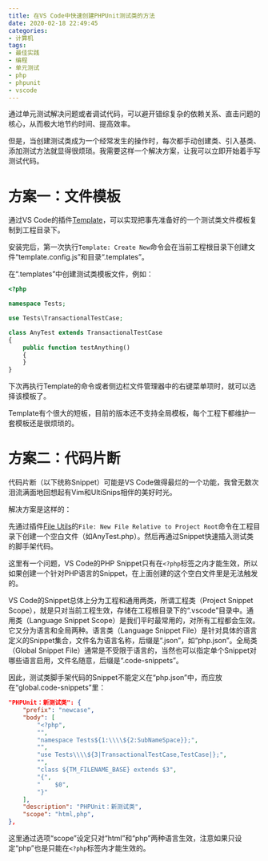 ```yaml
---
title: 在VS Code中快速创建PHPUnit测试类的方法
date: 2020-02-18 22:49:45
categories:
- 计算机
tags:
- 最佳实践
- 编程
- 单元测试
- php
- phpunit
- vscode
---
```


通过单元测试解决问题或者调试代码，可以避开错综复杂的依赖关系、直击问题的核心，从而极大地节约时间、提高效率。

但是，当创建测试类成为一个经常发生的操作时，每次都手动创建类、引入基类、添加测试方法就显得很烦琐。我需要这样一个解决方案，让我可以立即开始着手写测试代码。

<!-- more -->

# 方案一：文件模板

通过VS Code的插件[Template](https://marketplace.visualstudio.com/items?itemName=yongwoo.template)，可以实现把事先准备好的一个测试类文件模板复制到工程目录下。

安装完后，第一次执行`Template: Create New`命令会在当前工程根目录下创建文件“template.config.js”和目录“.templates”。

在“.templates”中创建测试类模板文件，例如：

```php
<?php

namespace Tests;

use Tests\TransactionalTestCase;

class AnyTest extends TransactionalTestCase
{
    public function testAnything()
    {
    }
}
```

下次再执行Template的命令或者侧边栏文件管理器中的右键菜单项时，就可以选择该模板了。

Template有个很大的短板，目前的版本还不支持全局模板，每个工程下都维护一套模板还是很烦琐的。

# 方案二：代码片断

代码片断（以下统称Snippet）可能是VS Code做得最烂的一个功能，我曾无数次泪流满面地回想起有Vim和UltiSnips相伴的美好时光。

解决方案是这样的：

先通过插件[File Utils](https://marketplace.visualstudio.com/items?itemName=sleistner.vscode-fileutils)的`File: New File Relative to Project Root`命令在工程目录下创建一个空白文件（如AnyTest.php）。然后再通过Snippet快速插入测试类的脚手架代码。

这里有一个问题，VS Code的PHP Snippet只有在`<?php`标签之内才能生效，所以如果创建一个针对PHP语言的Snippet，在上面创建的这个空白文件里是无法触发的。

VS Code的Snippet总体上分为工程和通用两类，所谓工程类（Project Snippet Scope），就是只对当前工程生效，存储在工程根目录下的“.vscode”目录中。通用类（Language Snippet Scope）是我们平时最常用的，对所有工程都会生效。它又分为语言和全局两种。语言类（Language Snippet File）是针对具体的语言定义的Snippet集合，文件名为语言名称，后缀是“.json”，如“php.json”。全局类（Global Snippet File）通常是不受限于语言的，当然也可以指定单个Snippet对哪些语言启用，文件名随意，后缀是“.code-snippets”。

因此，测试类脚手架代码的Snippet不能定义在“php.json”中，而应放在“global.code-snippets”里：

```JSON
"PHPUnit：新测试类": {
    "prefix": "newcase",
    "body": [
        "<?php",
        "",
        "namespace Tests${1:\\\\${2:SubNameSpace}};",
        "",
        "use Tests\\\\${3|TransactionalTestCase,TestCase|};",
        "",
        "class ${TM_FILENAME_BASE} extends $3",
        "{",
        "    $0",
        "}"
    ],
    "description": "PHPUnit：新测试类",
    "scope": "html,php",
},
```

这里通过选项“scope”设定只对“html”和“php”两种语言生效，注意如果只设定“php”也是只能在`<?php`标签内才能生效的。